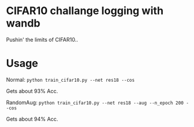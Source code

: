 # CIFAR10 challange logging with wandb
Pushin' the limits of CIFAR10..

# Usage
Normal: 
`python train_cifar10.py --net res18 --cos`

Gets about 93% Acc.

RandomAug: `python train_cifar10.py --net res18 --aug --n_epoch 200 --cos`

Gets about 94% Acc.
